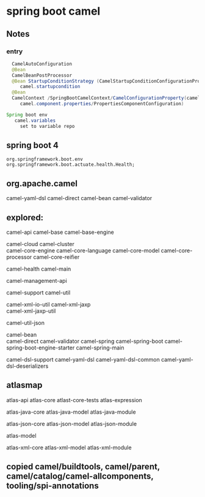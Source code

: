 # spring boot camel

## Notes

### entry

```java
  CamelAutoConfiguration
  @Bean
  CamelBeanPostProcessor
  @Bean StartupConditionStrategy (CamelStartupConditionConfigurationProperties)
     camel.startupcondition  
  @Bean
  CamelContext /SpringBootCamelContext/CamelConfigurationProperty(camel.main/camel's defaultConfigurationProperties,
     camel.component.properties/PropertiesComponentConfiguration)

Spring boot env
   camel.variables
     set to variable repo
```

## spring boot 4
    org.springframework.boot.env
    org.springframework.boot.actuate.health.Health;

    
## org.apache.camel
  camel-yaml-dsl
  camel-direct
  camel-bean
  camel-validator

## explored: 
  camel-api
  camel-base
  camel-base-engine

  camel-cloud
  camel-cluster  
  camel-core-engine
  camel-core-language
  camel-core-model
  camel-core-processor
  camel-core-reifier  

  camel-health
  camel-main
  
  camel-management-api

  camel-support
  camel-util
 

  camel-xml-io-util
  camel-xml-jaxp  
  camel-xml-jaxp-util

  camel-util-json

  camel-bean  
  camel-direct
  camel-validator
  camel-spring
  camel-spring-boot
  camel-spring-boot-engine-starter
  camel-spring-main
  
  
  camel-dsl-support
  camel-yaml-dsl
  camel-yaml-dsl-common
  camel-yaml-dsl-deserializers
## atlasmap
  atlas-api
  atlas-core
  atlast-core-tests
  atlas-expression 
  
  atlas-java-core
  atlas-java-model
  atlas-java-module
    
  atlas-json-core
  atlas-json-model
  atlas-json-module
  
  atlas-model

  atlas-xml-core
  atlas-xml-model
  atlas-xml-module


## copied camel/buildtools, camel/parent, camel/catalog/camel-allcomponents, tooling/spi-annotations
